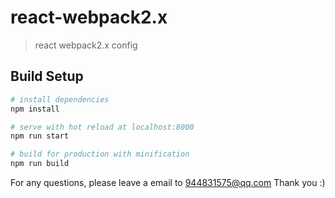 # react-webpack2.x

> react webpack2.x config

## Build Setup

``` bash
# install dependencies
npm install

# serve with hot reload at localhost:8000 
npm run start

# build for production with minification
npm run build
```

For any questions, please leave a email to 944831575@qq.com Thank you :)

